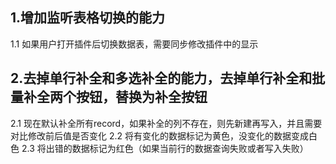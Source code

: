 

## 1.增加监听表格切换的能力
1.1 如果用户打开插件后切换数据表，需要同步修改插件中的显示

## 2.去掉单行补全和多选补全的能力，去掉单行补全和批量补全两个按钮，替换为补全按钮
2.1 现在默认补全所有record，如果补全的列不存在，则先新建再写入，并且需要对比修改前后值是否变化
2.2 将有变化的数据标记为黄色，没变化的数据变成白色
2.3 将出错的数据标记为红色（如果当前行的数据查询失败或者写入失败）